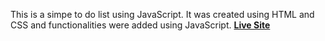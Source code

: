 This is a simpe to do list using JavaScript. It was created using HTML and CSS and functionalities were added using JavaScript.
[**Live Site**](https://mytodolistjsdemi05.netlify.app/)
